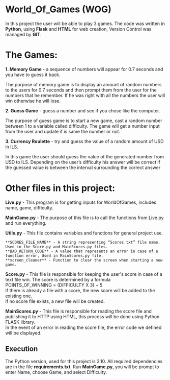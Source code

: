 # World_Of_Games (WOG)


In this project the user will be able to play 3 games.
The code was written in **Python**, using **Flask** and **HTML** for web creation, Version Control was managed by **GIT**.


# The Games:

**1. Memory Game** - a sequence of numbers will appear for 0.7 seconds and you have to guess it back.

The purpose of memory game is to display an amount of random numbers to the users for 0.7 seconds and then prompt them from the user for the numbers that he remember. If he was right with all the numbers the user will win otherwise he will lose.

**2. Guess Game** - guess a number and see if you chose like the computer.

The purpose of guess game is to start a new game, cast a random number between 1 to a
variable called ​difficulty.​ The game will get a number input from the user and update if is same the number or not.

**3. Currency Roulette** - try and guess the value of a random amount of USD in ILS.

In this game the user should guess the value of the generated number from USD to ILS.
Depending on the user’s difficulty his answer will be correct if the guessed value is between the interval surrounding the correct answer



# Other files in this project:

**Live.py** - This program is for getting inputs for WorldOfGames, includes name, game, difficulty.

**MainGame.py** - The purpose of this file is to call the functions from Live.py and run everything.

**Utils.py** - This file contains variables and functions for general project use.

	**SCORES_FILE_NAME** - A string representing “Scores.txt” file name. Used in the Score.py and MainScores.py files.
	**BAD_RETURN_CODE** - A value that represents an error in case of a function error, Used in MainScores.py file.
	**screen_cleaner** - Function to clear the screen when starting a new game.

**Score.py** - This file is responsible for keeping the user's score in case of a text file win.
The score is determined by a formula\
POINTS_OF_WINNING = (DIFFICULTY X 3) + 5\
If there is already a file with a score, the new score will be added to the existing one.\
If no score file exists, a new file will be created.


**MainScores.py** - This file is responsible for reading the score file and publishing it to HTTP using HTML, this process will be done using Python FLASK library.\
In the event of an error in reading the score file, the error code we defined will be displayed.


## Execution
The Python version, used for this project is 3.10.
All required dependencies are in the file **requirements.txt**.
Run **MainGame.py**, you will be prompt to enter Name, choose Game, and select Difficulty.
